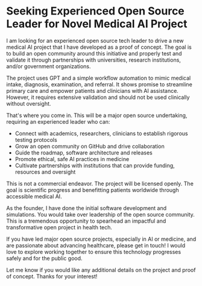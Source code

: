 # Seeking Experienced Open Source Leader for Novel Medical AI Project 

I am looking for an experienced open source tech leader to drive a new medical AI project that I have developed as a proof of concept. The goal is to build an open community around this initiative and properly test and validate it through partnerships with universities, research institutions, and/or government organizations. 

The project uses GPT and a simple workflow automation to mimic medical intake, diagnosis, examination, and referral. It shows promise to streamline primary care and empower patients and clinicians with AI assistance. However, it requires extensive validation and should not be used clinically without oversight. 

That's where you come in. This will be a major open source undertaking, requiring an experienced leader who can:

- Connect with academics, researchers, clinicians to establish rigorous testing protocols
- Grow an open community on GitHub and drive collaboration  
- Guide the roadmap, software architecture and releases
- Promote ethical, safe AI practices in medicine
- Cultivate partnerships with institutions that can provide funding, resources and oversight

This is not a commercial endeavor. The project will be licensed openly. The goal is scientific progress and benefitting patients worldwide through accessible medical AI.

As the founder, I have done the initial software development and simulations. You would take over leadership of the open source community. This is a tremendous opportunity to spearhead an impactful and transformative open project in health tech. 

If you have led major open source projects, especially in AI or medicine, and are passionate about advancing healthcare, please get in touch! I would love to explore working together to ensure this technology progresses safely and for the public good.

Let me know if you would like any additional details on the project and proof of concept. Thanks for your interest!
